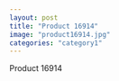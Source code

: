 ```yaml
---
layout: post
title: "Product 16914"
image: "product16914.jpg"
categories: "category1"
---
```

Product 16914
